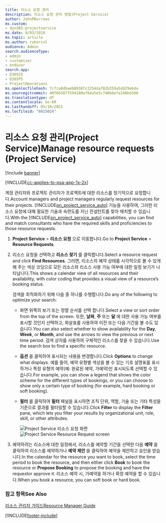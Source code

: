 ```yaml
---
title: 리소스 요청 관리
description: 리소스 요청 관리 방법(Project Service)
author: JohnPBurrows
ms.custom:
- dyn365-projectservice
ms.date: 8/03/2018
ms.topic: article
ms.author: ruhercul
audience: Admin
search.audienceType:
- admin
- customizer
- enduser
search.app:
- D365CE
- D365PS
- ProjectOperations
ms.openlocfilehash: 7c7ca0dbaeb8938fc2254da782b359a5dd29e6da
ms.sourcegitcommit: 40f68387f594180af64a5e5c748b6efa188bd300
ms.translationtype: HT
ms.contentlocale: ko-KR
ms.lasthandoff: 05/10/2021
ms.locfileid: "6015024"
---
```

# <a name="manage-resource-requests-project-service"></a><span data-ttu-id="35bd1-103">리소스 요청 관리(Project Service)</span><span class="sxs-lookup"><span data-stu-id="35bd1-103">Manage resource requests (Project Service)</span></span>

[!include [banner](../includes/psa-now-project-operations.md)]

[!INCLUDE[cc-applies-to-psa-app-1x-2x](../includes/cc-applies-to-psa-app-1x-2x.md)]

<span data-ttu-id="35bd1-104">계정 관리자와 프로젝트 관리자가 프로젝트에 대한 리소스를 정기적으로 요청합니다.</span><span class="sxs-lookup"><span data-stu-id="35bd1-104">Account managers and project managers regularly request resources for their projects.</span></span> <span data-ttu-id="35bd1-105">[!INCLUDE[pn_project_service_auto](../includes/pn-project-service-auto.md)] 기능을 사용하여, 그러한 리소스 요청에 대해 필요한 기술과 숙련도를 지닌 컨설턴트를 찾아 매치할 수 있습니다.</span><span class="sxs-lookup"><span data-stu-id="35bd1-105">With the [!INCLUDE[pn_project_service_auto](../includes/pn-project-service-auto.md)] capabilities, you can find and match consultants who have the required skills and proficiencies to those resource requests.</span></span>  
  
1. <span data-ttu-id="35bd1-106">**Project Service** > **리소스 요청** 으로 이동합니다.</span><span class="sxs-lookup"><span data-stu-id="35bd1-106">Go to **Project Service** > **Resource Requests**.</span></span>  
  
2. <span data-ttu-id="35bd1-107">리소스 요청을 선택하고 **리소스 찾기** 를 클릭합니다.</span><span class="sxs-lookup"><span data-stu-id="35bd1-107">Select a resource request and click **Find Resources**.</span></span> <span data-ttu-id="35bd1-108">그러면, 리소스의 예약 상태를 시각적으로 볼 수 있게 해 주는 색상 코딩으로 모든 리소스와 리소스 사용 가능 여부에 대한 일정 보기가 나타납니다.</span><span class="sxs-lookup"><span data-stu-id="35bd1-108">This shows a calendar view of all resources and their availability, with color coding that provides a visual view of a resource’s booking status.</span></span>  
  
    <span data-ttu-id="35bd1-109">검색을 최적화하기 위해 다음 중 하나를 수행합니다.</span><span class="sxs-lookup"><span data-stu-id="35bd1-109">Do any of the following to optimize your search:</span></span>  
  
   -   <span data-ttu-id="35bd1-110">화면 위쪽의 보기 또는 정렬 순서를 선택 합니다.</span><span class="sxs-lookup"><span data-stu-id="35bd1-110">Select a view or sort order from the top of the screen.</span></span> <span data-ttu-id="35bd1-111">또한, **날짜**, **주** 또는 **달** 에 대한 사용 가능 여부를 표시할 것인지 선택하고, 화살표를 사용하여 이전 또는 다음 기간을 볼 수도 있습니다.</span><span class="sxs-lookup"><span data-stu-id="35bd1-111">You can also select whether to show availability for the **Day**, **Week**, or **Month**, and use the arrows to view the previous or next time period.</span></span> <span data-ttu-id="35bd1-112">검색 상자를 사용하여 구체적인 리소스를 찾을 수 있습니다.</span><span class="sxs-lookup"><span data-stu-id="35bd1-112">Use the search box to find a specific resource.</span></span>  
  
   -   <span data-ttu-id="35bd1-113">**옵션** 을 클릭하여 표시되는 내용을 변경합니다.</span><span class="sxs-lookup"><span data-stu-id="35bd1-113">Click **Options** to change what displays.</span></span> <span data-ttu-id="35bd1-114">예를 들어, 예약 유형별 색상을 볼 수 있는 기호 설명표를 표시하거나 특정 유형의 예약(예: 완료된 예약, 가예약)만 표시되도록 선택할 수 있습니다.</span><span class="sxs-lookup"><span data-stu-id="35bd1-114">For example, you can show a legend that shows the color scheme for the different types of bookings, or you can choose to show only a certain type of booking (for example, hard booking or soft booking).</span></span>  
  
   -   <span data-ttu-id="35bd1-115">**필터** 를 클릭하여 **필터** 패널을 표시하면 조직 단위, 역할, 기술 또는 기타 특성을 기준으로 결과를 필터링할 수 있습니다.</span><span class="sxs-lookup"><span data-stu-id="35bd1-115">Click **Filter** to display the **Filter** pane, which lets you filter your results by organizational unit, role, skill, or other attributes.</span></span>  
  
       <span data-ttu-id="35bd1-116">![Project Service 리소스 요청 화면](../psa/media/project-service-resource-request-screen.png "Project Service 리소스 요청 화면")</span><span class="sxs-lookup"><span data-stu-id="35bd1-116">![Project Service Resource Request screen](../psa/media/project-service-resource-request-screen.png "Project Service Resource Request screen")</span></span>  
  
3. <span data-ttu-id="35bd1-117">예약하려는 리소스에 대한 일정에서, 리소스를 예약할 기간을 선택한 다음 **예약** 을 클릭하여 리소스를 예약하거나 **예약 제안** 을 클릭하여 예약을 제안하고 승인을 받습니다.</span><span class="sxs-lookup"><span data-stu-id="35bd1-117">In the calendar for the resource you want to book, select the time period to book the resource, and then either click **Book** to book the resource or **Propose Booking** to propose the booking and have the requestor approve it.</span></span> <span data-ttu-id="35bd1-118">리소스 예약 시, 가예약을 하거나 확정 예약을 할 수 있습니다.</span><span class="sxs-lookup"><span data-stu-id="35bd1-118">When you book a resource, you can soft book or hard book.</span></span>  
  
### <a name="see-also"></a><span data-ttu-id="35bd1-119">참고 항목</span><span class="sxs-lookup"><span data-stu-id="35bd1-119">See Also</span></span>  
 [<span data-ttu-id="35bd1-120">리소스 관리자 가이드</span><span class="sxs-lookup"><span data-stu-id="35bd1-120">Resource Manager Guide</span></span>](../psa/resource-manager-guide.md)


[!INCLUDE[footer-include](../includes/footer-banner.md)]